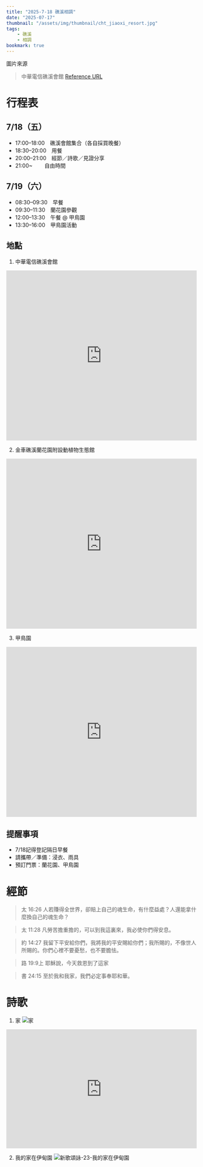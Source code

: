 ```yaml
---
title: "2025-7-18 礁溪相調"
date: "2025-07-17"
thumbnail: "/assets/img/thumbnail/cht_jiaoxi_resort.jpg"
tags:
    - 礁溪
    - 相調
bookmark: true
---
```


圖片來源
> 中華電信礁溪會館 [Reference URL](https://resort.cht.com.tw/HotelInfo/hotel_info.php?h=03-1010-4) 

# 行程表

## 7/18（五）
* 17:00–18:00　礁溪會館集合（各自採買晚餐）
* 18:30–20:00　用餐
* 20:00–21:00　經節／詩歌／見證分享
* 21:00~　　   自由時間

## 7/19（六）
* 08:30–09:30　早餐
* 09:30–11:30　蘭花園參觀
* 12:00–13:30　午餐 @ 甲鳥園
* 13:30–16:00　甲鳥園活動

## 地點

1. 中華電信礁溪會館
<iframe src="https://www.google.com/maps/embed?pb=!1m18!1m12!1m3!1d1479.1859477660414!2d121.77018710001911!3d24.82263982880755!2m3!1f0!2f0!3f0!3m2!1i1024!2i768!4f13.1!3m3!1m2!1s0x3467fa4ea6ed1863%3A0xe5d6901058d796a4!2z5Lit6I-v6Zu75L-h56SB5rqq5pyD6aSo!5e0!3m2!1szh-TW!2stw!4v1752735767339!5m2!1szh-TW!2stw" width="100%" height="450" style="border:0;" allowfullscreen="" loading="lazy" referrerpolicy="no-referrer-when-downgrade"></iframe>

2. 金車礁溪蘭花園附設動植物生態館
<iframe src="https://www.google.com/maps/embed?pb=!1m18!1m12!1m3!1d8865.375052971795!2d121.78078352561062!3d24.81878958473292!2m3!1f0!2f0!3f0!3m2!1i1024!2i768!4f13.1!3m3!1m2!1s0x3467fa47d5aae991%3A0xa4665f9435e75acf!2z6YeR6LuK56SB5rqq6Jit6Iqx5ZyS6ZmE6Kit5YuV5qSN54mp55Sf5oWL6aSo!5e0!3m2!1szh-TW!2stw!4v1752734754214!5m2!1szh-TW!2stw" width="100%" height="450" style="border:0;" allowfullscreen="" loading="lazy" referrerpolicy="no-referrer-when-downgrade"></iframe>

3. 甲鳥園
<iframe src="https://www.google.com/maps/embed?pb=!1m18!1m12!1m3!1d28977.08684818199!2d121.7361336755486!3d24.790801107959652!2m3!1f0!2f0!3f0!3m2!1i1024!2i768!4f13.1!3m3!1m2!1s0x3467fb3d911d5647%3A0xd6317b4f3cac42c7!2z55Sy6bOl5ZyS!5e0!3m2!1szh-TW!2stw!4v1752734684877!5m2!1szh-TW!2stw" width="100%" height="450" style="border:0;" allowfullscreen="" loading="lazy" referrerpolicy="no-referrer-when-downgrade"></iframe>

## 提醒事項
* 7/18記得登記隔日早餐
* 請攜帶／準備：浸衣、雨具
* 預訂門票：蘭花園、甲鳥園

# 經節

> 太 16:26 人若賺得全世界，卻賠上自己的魂生命，有什麼益處？人還能拿什麼換自己的魂生命？ 

> 太 11:28 凡勞苦擔重擔的，可以到我這裏來，我必使你們得安息。

> 約 14:27 我留下平安給你們，我將我的平安賜給你們；我所賜的，不像世人所賜的。你們心裡不要憂愁，也不要膽怯。

> 路 19:9上 耶穌說，今天救恩到了這家

> 書 24:15 至於我和我家，我們必定事奉耶和華。

# 詩歌

1. 家
![家](/assets/img/hymns/home.jpg "家")

<iframe width="100%" height="315" src="https://www.youtube.com/embed/DI9uWWOoiHA?si=0Dv-EJKndSGWTxaZ" title="YouTube video player" frameborder="0" allow="accelerometer; autoplay; clipboard-write; encrypted-media; gyroscope; picture-in-picture; web-share" referrerpolicy="strict-origin-when-cross-origin" allowfullscreen></iframe>

2. 我的家在伊甸園
![新歌頌詠-23-我的家在伊甸園](/assets/img/hymns/hymn-praise-23.jpg "新歌頌詠-23-我的家在伊甸園")
